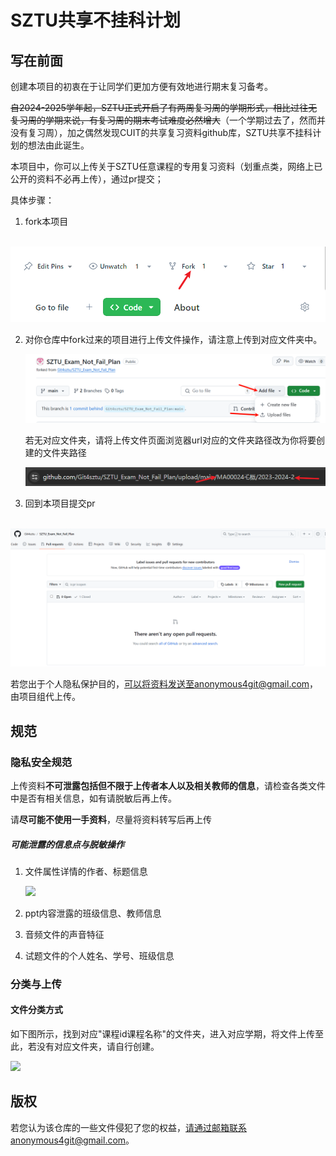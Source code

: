 # SZTU共享不挂科计划

## 写在前面

创建本项目的初衷在于让同学们更加方便有效地进行期末复习备考。

~~自2024-2025学年起，SZTU正式开启了有两周复习周的学期形式，相比过往无复习周的学期来说，有复习周的期末考试难度必然增大~~（一个学期过去了，然而并没有复习周），加之偶然发现CUIT的共享复习资料github库，SZTU共享不挂科计划的想法由此诞生。

本项目中，你可以上传关于SZTU任意课程的专用复习资料（划重点类，网络上已公开的资料不必再上传），通过pr提交；

具体步骤：

1. fork本项目

​	![](./img/fork.png)

2. 对你仓库中fork过来的项目进行上传文件操作，请注意上传到对应文件夹中。

   ![](./img/addfile.png)

   若无对应文件夹，请将上传文件页面浏览器url对应的文件夹路径改为你将要创建的文件夹路径

   ![](./img/upload.png)

3. 回到本项目提交pr

​	![](./img/pullrequest.png)



若您出于个人隐私保护目的，可以将资料发送至anonymous4git@gmail.com，由项目组代上传。





## 规范

### 隐私安全规范



上传资料**不可泄露包括但不限于上传者本人以及相关教师的信息**，请检查各类文件中是否有相关信息，如有请脱敏后再上传。

请**尽可能不使用一手资料**，尽量将资料转写后再上传



##### 可能泄露的信息点与脱敏操作

1. 文件属性详情的作者、标题信息

	![](./img/file_detail.png)

2. ppt内容泄露的班级信息、教师信息
3. 音频文件的声音特征

4. 试题文件的个人姓名、学号、班级信息

### 分类与上传

#### 文件分类方式

如下图所示，找到对应"课程id课程名称"的文件夹，进入对应学期，将文件上传至此，若没有对应文件夹，请自行创建。

![](./img/tree.png)



## 版权

若您认为该仓库的一些文件侵犯了您的权益，请通过邮箱联系anonymous4git@gmail.com。
